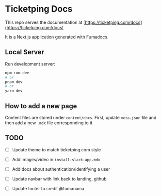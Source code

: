 # Ticketping Docs

This repo serves the documentation at [https://ticketping.com/docs](https://ticketping.com/docs)

It is a Next.js application generated with
[Fumadocs](https://github.com/fuma-nama/fumadocs).


## Local Server

Run development server:

```bash
npm run dev
# or
pnpm dev
# or
yarn dev
```

## How to add a new page

Content files are stored under `content/docs`. First, update `meta.json` file and then add a new `.mdx` file corresponding to it.

## TODO

 - [ ] Update theme to match ticketping.com style
 - [ ] Add images/video in `install-slack-app.mdx`
 - [ ] Add docs about authentication/identifying a user
 - [ ] Update navbar with link back to landing, github
 - [ ] Update footer to credit @fumanama
 